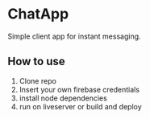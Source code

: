 # ChatApp

Simple client app for instant messaging.

## How to use

1. Clone repo
2. Insert your own firebase credentials
3. install node dependencies
4. run on liveserver or build and deploy
